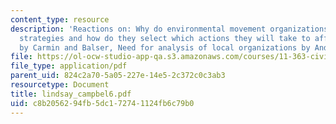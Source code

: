 ```yaml
---
content_type: resource
description: 'Reactions on: Why do environmental movement organizations have different
  strategies and how do they select which actions they will take to affect change?
  by Carmin and Balser, Need for analysis of local organizations by Andrews and Edwards.'
file: https://ol-ocw-studio-app-qa.s3.amazonaws.com/courses/11-363-civil-society-and-the-environment-spring-2005/c8b2056294fb5dc172741124fb6c79b0_lindsay_campbel6.pdf
file_type: application/pdf
parent_uid: 824c2a70-5a05-227e-14e5-2c372c0c3ab3
resourcetype: Document
title: lindsay_campbel6.pdf
uid: c8b20562-94fb-5dc1-7274-1124fb6c79b0
---
```

